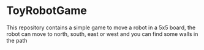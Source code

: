 # ToyRobotGame
This repository contains a simple game to move a robot in a 5x5 board, the robot can move to north, south, east or west and you can find some walls in the path
